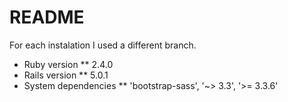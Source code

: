 # README

For each instalation I used a different branch.

* Ruby version
** 2.4.0
* Rails version
** 5.0.1
* System dependencies
** 'bootstrap-sass', '~> 3.3', '>= 3.3.6'
